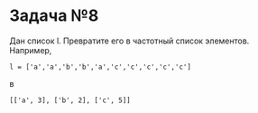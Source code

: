 # Задача №8

Дан список l. Превратите его в частотный список элементов.  
Например, 
```
l = ['a','a','b','b','a','c','c','c','c','c']
```
в
```
[['a', 3], ['b', 2], ['c', 5]]
```
